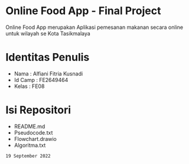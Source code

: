 # Online Food App - Final Project
 Online Food App merupakan Aplikasi pemesanan makanan secara online untuk wilayah se Kota Tasikmalaya

 # Identitas Penulis
 - Nama : Alfiani Fitria Kusnadi
 - Id Camp : FE2649464
 - Kelas : FE08

 # Isi Repositori
 - README.md
 - Pseudocode.txt
 - Flowchart.drawio
 - Algoritma.txt


 `19 September 2022`